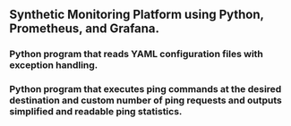 ## Synthetic Monitoring Platform using Python, Prometheus, and Grafana.

### Python program that reads YAML configuration files with exception handling.

### Python program that executes ping commands at the desired destination and custom number of ping requests and outputs simplified and readable ping statistics.

